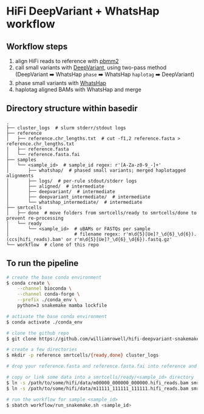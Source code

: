 # HiFi DeepVariant + WhatsHap workflow

## Workflow steps

1) align HiFi reads to reference with [pbmm2](https://github.com/PacificBiosciences/pbmm2)
2) call small variants with [DeepVariant](https://github.com/google/deepvariant), using two-pass method (DeepVariant :arrow_right: WhatsHap `phase` :arrow_right: WhatsHap `haplotag` :arrow_right: DeepVariant)
3) phase small variants with [WhatsHap](https://github.com/whatshap/whatshap)
4) haplotag aligned BAMs with WhatsHap and merge

## Directory structure within basedir

```text
.
├── cluster_logs  # slurm stderr/stdout logs
├── reference
│   ├── reference.chr_lengths.txt  # cut -f1,2 reference.fasta > reference.chr_lengths.txt
│   ├── reference.fasta
│   └── reference.fasta.fai
├── samples
│   └── <sample_id>  # sample_id regex: r'[A-Za-z0-9_-]+'
│       ├── whatshap/  # phased small variants; merged haplotagged alignments
│       ├── logs/  # per-rule stdout/stderr logs
│       ├── aligned/  # intermediate
│       ├── deepvariant/  # intermediate
│       ├── deepvariant_intermediate/  # intermediate
│       └── whatshap_intermediate/  # intermediate
├── smrtcells
│   ├── done  # move folders from smrtcells/ready to smrtcells/done to prevent re-processing
│   └── ready
│       └── <sample_id>  # uBAMs or FASTQs per sample
│                        # filename regex: r'm\d{5}[Ue]?_\d{6}_\d{6}).(ccs|hifi_reads).bam' or r'm\d{5}[Ue]?_\d{6}_\d{6}).fastq.gz'
└── workflow  # clone of this repo
```

## To run the pipeline

```bash
# create the base conda environment
$ conda create \
    --channel bioconda \
    --channel conda-forge \
    --prefix ./conda_env \
    python=3 snakemake mamba lockfile

# activate the base conda environment
$ conda activate ./conda_env

# clone the github repo
$ git clone https://github.com/williamrowell/hifi-deepvariant-snakemake.git workflow

# create a few directories
$ mkdir -p reference smrtcells/{ready,done} cluster_logs

# drop your reference.fasta and reference.fasta.fai into reference and adjust the path in workflow/config.yaml

# copy or link some data into a smrtcells/ready/<sample_id> directory
$ ln -s /path/to/some/hifi/data/m00000_000000_000000.hifi_reads.bam smrtcells/ready/<sample_id>/m00000_000000_000000.hifi_reads.bam
$ ln -s /path/to/some/hifi/data/m11111_111111_111111.hifi_reads.bam smrtcells/ready/<sample_id>/m11111_111111_111111.hifi_reads.bam

# run the workflow for sample <sample_id>
$ sbatch workflow/run_snakemake.sh <sample_id>
```
